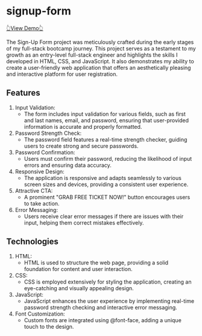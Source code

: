 # signup-form
[👆View Demo👆](https://hswinata.github.io/signup-form/)

The Sign-Up Form project was meticulously crafted during the early stages of my full-stack bootcamp journey. This project serves as a testament to my growth as an entry-level full-stack engineer and highlights the skills I developed in HTML, CSS, and JavaScript. It also demonstrates my ability to create a user-friendly web application that offers an aesthetically pleasing and interactive platform for user registration.


## Features
1. Input Validation:
   - The form includes input validation for various fields, such as first and last names, email, and password, ensuring that user-provided information is accurate and properly formatted.
2. Password Strength Check:
   - The password field features a real-time strength checker, guiding users to create strong and secure passwords.
3. Password Confirmation:
   - Users must confirm their password, reducing the likelihood of input errors and ensuring data accuracy.
4. Responsive Design:
   - The application is responsive and adapts seamlessly to various screen sizes and devices, providing a consistent user experience.
5. Attractive CTA:
   - A prominent "GRAB FREE TICKET NOW!" button encourages users to take action.
6. Error Messaging:
   - Users receive clear error messages if there are issues with their input, helping them correct mistakes effectively.
  
## Technologies
1. HTML:
   - HTML is used to structure the web page, providing a solid foundation for content and user interaction.
2. CSS:
   - CSS is employed extensively for styling the application, creating an eye-catching and visually appealing design.
3. JavaScript:
   - JavaScript enhances the user experience by implementing real-time password strength checking and interactive error messaging.
4. Font Customization:
   - Custom fonts are integrated using @font-face, adding a unique touch to the design.
